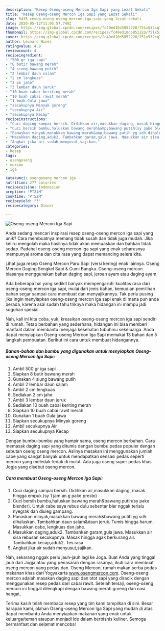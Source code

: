 ```yaml
---
description: "Resep Oseng-oseng Mercon Iga Sapi yang Lezat Sekali"
title: "Resep Oseng-oseng Mercon Iga Sapi yang Lezat Sekali"
slug: 5435-resep-oseng-oseng-mercon-iga-sapi-yang-lezat-sekali
date: 2020-05-12T11:06:57.749Z
image: https://img-global.cpcdn.com/recipes/fc49ed10d5852220/751x532cq70/oseng-oseng-mercon-iga-sapi-foto-resep-utama.jpg
thumbnail: https://img-global.cpcdn.com/recipes/fc49ed10d5852220/751x532cq70/oseng-oseng-mercon-iga-sapi-foto-resep-utama.jpg
cover: https://img-global.cpcdn.com/recipes/fc49ed10d5852220/751x532cq70/oseng-oseng-mercon-iga-sapi-foto-resep-utama.jpg
author: Leonard Hines
ratingvalue: 4.8
reviewcount: 4
recipeingredient:
- "500 gr iga sapi"
- "8 butir bawang merah"
- "4 siung bawang putih"
- "2 lembar daun salam"
- "2 cm lengkuas"
- "2 cm jahe"
- "3 lembar daun jeruk"
- "10 buah cabai keriting merah"
- "10 buah cabai rawit merah"
- "1 buah Gula jawa"
- "secukupnya Minyak goreng"
- "secukupnya Air"
- "secukupnya Kecap"
recipeinstructions:
- "Cuci daging sampai bersih. Didihkan air,masukkan daging, masak hingga empuk (sy 1 jam an g pake presto)"
- "Cuci bersih bumbu,haluskan bawang merah&amp;bawang putih(sy pake blender). Untuk cabe saya rebus dulu sebentar biar nggak terlalu nyegrak dan diuleg gampang."
- "Panaskan minyak,masukkan bawang merah&amp;bawang putih yg sdh dihaluskan. Tambahkan daun salam&amp;daun jeruk. Tumis hingga harum. Masukkan cabe, lengkuas dan jahe."
- "Masukkan daging,aduk2. Tambahkan garam,gula jawa. Masukkan air sisa rebusan secukupnya. Masak hingga agak berkurang air. Tambahkan kecap,aduk2. Tes rasa"
- "Angkat jika air sudah menyusut,sajikan."
categories:
- Resep
tags:
- osengoseng
- mercon
- iga

katakunci: osengoseng mercon iga 
nutrition: 277 calories
recipecuisine: Indonesian
preptime: "PT24M"
cooktime: "PT52M"
recipeyield: "3"
recipecategory: Dinner

---
```



![Oseng-oseng Mercon Iga Sapi](https://img-global.cpcdn.com/recipes/fc49ed10d5852220/751x532cq70/oseng-oseng-mercon-iga-sapi-foto-resep-utama.jpg)

Anda sedang mencari inspirasi resep oseng-oseng mercon iga sapi yang unik? Cara membuatnya memang tidak susah dan tidak juga mudah. Jika keliru mengolah maka hasilnya tidak akan memuaskan dan bahkan tidak sedap. Padahal oseng-oseng mercon iga sapi yang enak seharusnya mempunyai aroma dan cita rasa yang dapat memancing selera kita.

Lihat juga resep Oseng Mercon Paru Sapi (versi kering) enak lainnya. Oseng Mercon Daging Sengkel Sapi &amp; Cumi Bangka. Oseng-oseng mercon biasanya menggunakan bahan daging sapi, jeroan ayam atau daging ayam.

Ada beberapa hal yang sedikit banyak mempengaruhi kualitas rasa dari oseng-oseng mercon iga sapi, mulai dari jenis bahan, kemudian pemilihan bahan segar sampai cara membuat dan menyajikannya. Tak perlu pusing jika ingin menyiapkan oseng-oseng mercon iga sapi enak di mana pun anda berada, karena asal sudah tahu triknya maka hidangan ini mampu jadi suguhan spesial.


Nah, kali ini kita coba, yuk, kreasikan oseng-oseng mercon iga sapi sendiri di rumah. Tetap berbahan yang sederhana, hidangan ini bisa memberi manfaat dalam membantu menjaga kesehatan tubuhmu sekeluarga. Anda dapat menyiapkan Oseng-oseng Mercon Iga Sapi memakai 13 bahan dan 5 langkah pembuatan. Berikut ini cara untuk membuat hidangannya.

<!--inarticleads1-->

##### Bahan-bahan dan bumbu yang digunakan untuk menyiapkan Oseng-oseng Mercon Iga Sapi:

1. Ambil 500 gr iga sapi
1. Siapkan 8 butir bawang merah
1. Gunakan 4 siung bawang putih
1. Ambil 2 lembar daun salam
1. Ambil 2 cm lengkuas
1. Sediakan 2 cm jahe
1. Ambil 3 lembar daun jeruk
1. Sediakan 10 buah cabai keriting merah
1. Siapkan 10 buah cabai rawit merah
1. Gunakan 1 buah Gula jawa
1. Siapkan secukupnya Minyak goreng
1. Ambil secukupnya Air
1. Siapkan secukupnya Kecap


Dengan bumbu-bumbu yang hampir sama, oseng mercon berbahan. Cara memasak daging sapi yang ditumis dengan bumbu pedas populer dengan sebutan oseng oseng mercon. Aslinya masakan ini menggunakan jumlah cabe yang sangat banyak untuk mendapatkan sensasi pedas seperti mercon yang meledak-ledak di mulut. Ada juga oseng super pedas khas Jogja yang disebut oseng mercon. 

<!--inarticleads2-->

##### Cara membuat Oseng-oseng Mercon Iga Sapi:

1. Cuci daging sampai bersih. Didihkan air,masukkan daging, masak hingga empuk (sy 1 jam an g pake presto)
1. Cuci bersih bumbu,haluskan bawang merah&amp;bawang putih(sy pake blender). Untuk cabe saya rebus dulu sebentar biar nggak terlalu nyegrak dan diuleg gampang.
1. Panaskan minyak,masukkan bawang merah&amp;bawang putih yg sdh dihaluskan. Tambahkan daun salam&amp;daun jeruk. Tumis hingga harum. Masukkan cabe, lengkuas dan jahe.
1. Masukkan daging,aduk2. Tambahkan garam,gula jawa. Masukkan air sisa rebusan secukupnya. Masak hingga agak berkurang air. Tambahkan kecap,aduk2. Tes rasa
1. Angkat jika air sudah menyusut,sajikan.


Nah, sekarang nggak perlu jauh-jauh lagi ke Joga. Buat Anda yang tinggal jauh dari Jogja atau yang penasaran dengan rasanya, ikuti cara membuat oseng mercon yang pedas dan. Oseng Mercon, rumah makan serba pedas makanan khas dari Yogyakarta www.osengmercon.com. Oseng-oseng mercon adalah masakan daging sapi dan otot sapi yang diracik dengan menggunakan resep pedas dari cabai rawit. Setelah tersaji, oseng-oseng mercon ini tinggal dilengkapi dengan bawang merah goreng dan nasi hangat. 

Terima kasih telah membaca resep yang tim kami tampilkan di sini. Besar harapan kami, olahan Oseng-oseng Mercon Iga Sapi yang mudah di atas dapat membantu Anda menyiapkan makanan yang enak untuk keluarga/teman ataupun menjadi ide dalam berbisnis kuliner. Semoga bermanfaat dan selamat mencoba!
